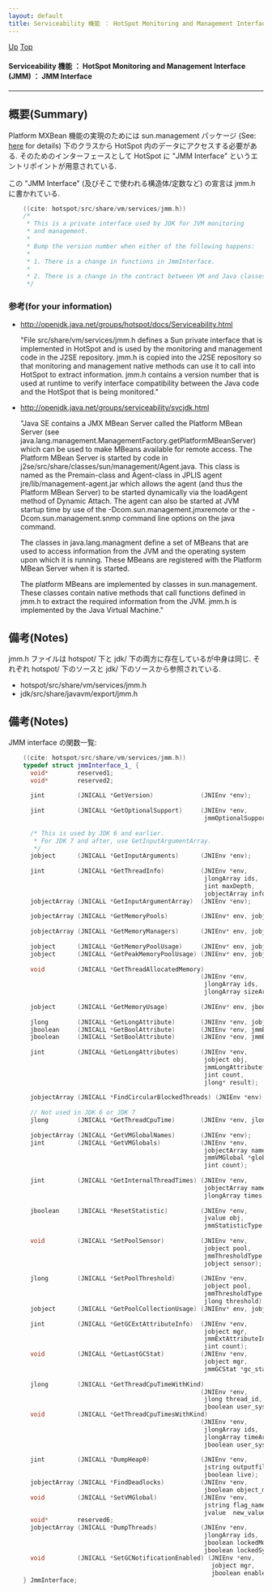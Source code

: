 ```yaml
---
layout: default
title: Serviceability 機能 ： HotSpot Monitoring and Management Interface (JMM) ： JMM Interface
---
```

[Up](nokcNcOF9U.html) [Top](../index.html)

#### Serviceability 機能 ： HotSpot Monitoring and Management Interface (JMM) ： JMM Interface

--- 
## 概要(Summary)
Platform MXBean 機能の実現のためには
sun.management パッケージ (See: [here](nokcNcOF9U.html) for details) 下のクラスから 
HotSpot 内のデータにアクセスする必要がある.
そのためのインターフェースとして HotSpot に "JMM Interface" というエントリポイントが用意されている.

この "JMM Interface" (及びそこで使われる構造体/定数など) の宣言は jmm.h に書かれている.


```cpp
    ((cite: hotspot/src/share/vm/services/jmm.h))
    /*
     * This is a private interface used by JDK for JVM monitoring
     * and management.
     *
     * Bump the version number when either of the following happens:
     *
     * 1. There is a change in functions in JmmInterface.
     *
     * 2. There is a change in the contract between VM and Java classes.
     */
```

### 参考(for your information)
 * <http://openjdk.java.net/groups/hotspot/docs/Serviceability.html>

   "File src/share/vm/services/jmm.h defines a Sun private interface that is implemented in HotSpot
   and is used by the monitoring and management code in the J2SE repository.
   jmm.h is copied into the J2SE repository so that monitoring and management native methods can use it to call into HotSpot to extract information.
   jmm.h contains a version number that is used at runtime to verify interface compatibility
   between the Java code and the HotSpot that is being monitored."

 * <http://openjdk.java.net/groups/serviceability/svcjdk.html>

   "Java SE contains a JMX MBean Server called the Platform MBean Server (see java.lang.management.ManagementFactory.getPlatformMBeanServer)
   which can be used to make MBeans available for remote access.
   The Platform MBean Server is started by code in j2se/src/share/classes/sun/management/Agent.java.
   This class is named as the Premain-class and Agent-class in JPLIS agent jre/lib/management-agent.jar
   which allows the agent (and thus the Platform MBean Server) to be started dynamically via the loadAgent method of Dynamic Attach.
   The agent can also be started at JVM startup time by use of the -Dcom.sun.management.jmxremote or
   the -Dcom.sun.management.snmp command line options on the java command.
   
   The classes in java.lang.managment define a set of MBeans that are used to access information from the JVM and the operating system upon which it is running. These MBeans are registered with the Platform MBean Server when it is started.
   
   The platform MBeans are implemented by classes in sun.management.
   These classes contain native methods that call functions defined in jmm.h to extract the required information from the JVM.
   jmm.h is implemented by the Java Virtual Machine."


## 備考(Notes)
jmm.h ファイルは hotspot/ 下と jdk/ 下の両方に存在しているが中身は同じ.
それぞれ hotspot/ 下のソースと jdk/ 下のソースから参照されている.

* hotspot/src/share/vm/services/jmm.h
* jdk/src/share/javavm/export/jmm.h

## 備考(Notes)
JMM interface の関数一覧:

```cpp
    ((cite: hotspot/src/share/vm/services/jmm.h))
    typedef struct jmmInterface_1_ {
      void*        reserved1;
      void*        reserved2;
    
      jint         (JNICALL *GetVersion)             (JNIEnv *env);
    
      jint         (JNICALL *GetOptionalSupport)     (JNIEnv *env,
                                                      jmmOptionalSupport* support_ptr);
    
      /* This is used by JDK 6 and earlier.
       * For JDK 7 and after, use GetInputArgumentArray.
       */
      jobject      (JNICALL *GetInputArguments)      (JNIEnv *env);
    
      jint         (JNICALL *GetThreadInfo)          (JNIEnv *env,
                                                      jlongArray ids,
                                                      jint maxDepth,
                                                      jobjectArray infoArray);
      jobjectArray (JNICALL *GetInputArgumentArray)  (JNIEnv *env);
    
      jobjectArray (JNICALL *GetMemoryPools)         (JNIEnv* env, jobject mgr);
    
      jobjectArray (JNICALL *GetMemoryManagers)      (JNIEnv* env, jobject pool);
    
      jobject      (JNICALL *GetMemoryPoolUsage)     (JNIEnv* env, jobject pool);
      jobject      (JNICALL *GetPeakMemoryPoolUsage) (JNIEnv* env, jobject pool);
    
      void         (JNICALL *GetThreadAllocatedMemory)
                                                     (JNIEnv *env,
                                                      jlongArray ids,
                                                      jlongArray sizeArray);
    
      jobject      (JNICALL *GetMemoryUsage)         (JNIEnv* env, jboolean heap);
    
      jlong        (JNICALL *GetLongAttribute)       (JNIEnv *env, jobject obj, jmmLongAttribute att);
      jboolean     (JNICALL *GetBoolAttribute)       (JNIEnv *env, jmmBoolAttribute att);
      jboolean     (JNICALL *SetBoolAttribute)       (JNIEnv *env, jmmBoolAttribute att, jboolean flag);
    
      jint         (JNICALL *GetLongAttributes)      (JNIEnv *env,
                                                      jobject obj,
                                                      jmmLongAttribute* atts,
                                                      jint count,
                                                      jlong* result);
    
      jobjectArray (JNICALL *FindCircularBlockedThreads) (JNIEnv *env);
    
      // Not used in JDK 6 or JDK 7
      jlong        (JNICALL *GetThreadCpuTime)       (JNIEnv *env, jlong thread_id);
    
      jobjectArray (JNICALL *GetVMGlobalNames)       (JNIEnv *env);
      jint         (JNICALL *GetVMGlobals)           (JNIEnv *env,
                                                      jobjectArray names,
                                                      jmmVMGlobal *globals,
                                                      jint count);
    
      jint         (JNICALL *GetInternalThreadTimes) (JNIEnv *env,
                                                      jobjectArray names,
                                                      jlongArray times);
    
      jboolean     (JNICALL *ResetStatistic)         (JNIEnv *env,
                                                      jvalue obj,
                                                      jmmStatisticType type);
    
      void         (JNICALL *SetPoolSensor)          (JNIEnv *env,
                                                      jobject pool,
                                                      jmmThresholdType type,
                                                      jobject sensor);
    
      jlong        (JNICALL *SetPoolThreshold)       (JNIEnv *env,
                                                      jobject pool,
                                                      jmmThresholdType type,
                                                      jlong threshold);
      jobject      (JNICALL *GetPoolCollectionUsage) (JNIEnv* env, jobject pool);
    
      jint         (JNICALL *GetGCExtAttributeInfo)  (JNIEnv *env,
                                                      jobject mgr,
                                                      jmmExtAttributeInfo *ext_info,
                                                      jint count);
      void         (JNICALL *GetLastGCStat)          (JNIEnv *env,
                                                      jobject mgr,
                                                      jmmGCStat *gc_stat);
    
      jlong        (JNICALL *GetThreadCpuTimeWithKind)
                                                     (JNIEnv *env,
                                                      jlong thread_id,
                                                      jboolean user_sys_cpu_time);
      void         (JNICALL *GetThreadCpuTimesWithKind)
                                                     (JNIEnv *env,
                                                      jlongArray ids,
                                                      jlongArray timeArray,
                                                      jboolean user_sys_cpu_time);
    
      jint         (JNICALL *DumpHeap0)              (JNIEnv *env,
                                                      jstring outputfile,
                                                      jboolean live);
      jobjectArray (JNICALL *FindDeadlocks)          (JNIEnv *env,
                                                      jboolean object_monitors_only);
      void         (JNICALL *SetVMGlobal)            (JNIEnv *env,
                                                      jstring flag_name,
                                                      jvalue  new_value);
      void*        reserved6;
      jobjectArray (JNICALL *DumpThreads)            (JNIEnv *env,
                                                      jlongArray ids,
                                                      jboolean lockedMonitors,
                                                      jboolean lockedSynchronizers);
      void         (JNICALL *SetGCNotificationEnabled) (JNIEnv *env,
                                                        jobject mgr,
                                                        jboolean enabled);
    } JmmInterface;
```







